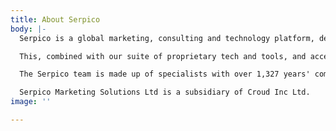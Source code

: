 ```yaml
---
title: About Serpico
body: |-
  Serpico is a global marketing, consulting and technology platform, designed for in-house digital teams. As a certified Google Marketing Platform partner, Serpico provides the expertise and skills needed to get the most out of the full Google Marketing Platform stack - from search and display to creative and analytics.

  This, combined with our suite of proprietary tech and tools, and access to a global, on-demand network of digital marketing resource and expertise, enables in-house digital marketing teams to run campaigns across 175 markets and 86 languages.

  The Serpico team is made up of specialists with over 1,327 years' combined digital marketing experience - across tech, agencies and brands. Always ensuring to stay ahead of the curve in terms of tech adoption and innovation, Serpico are the driving force behind outstanding digital performance.

  Serpico Marketing Solutions Ltd is a subsidiary of Croud Inc Ltd.
image: ''

---
```

